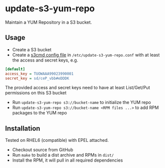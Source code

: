 update-s3-yum-repo
==================

Maintain a YUM Repository in a S3 bucket.

Usage
-----

- Create a S3 bucket
- Create a [s3cmd config file](http://s3tools.org/kb/item14.htm) in `/etc/update-s3-yum-repo.conf` with at least the access and secret keys, e.g.
```ini
[default]
access_key = TUOWAAA99023990001
secret_key = sd/ceP_vbb#eDDDK 
```
  The provided access and secret keys need to have at least List/Get/Put permissions on this S3 bucket

- Run `update-s3-yum-repo s3://bucket-name` to initialize the YUM repo
- Run `update-s3-yum-repo s3://bucket-name <RPM files ...>` to add RPM packages to the YUM repo

Installation
------------

Tested on RHEL6 (compatible) with EPEL attached.

- Checkout source from GitHub
- Run `make` to build a dist archive and RPMs in `dist/`
- Install the RPM, it will pull in all required dependencies
